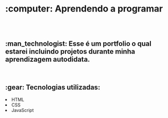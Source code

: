 <h1>:computer: Aprendendo a programar</h1>
<br>
<br>
<h2>:man_technologist: Esse é um portfolio o qual estarei incluindo projetos durante minha aprendizagem autodidata.</h2>
<br>
<h2>:gear: Tecnologias utilizadas:</h2>
<lu>
  <li>HTML</li>
  <li>CSS</li>
  <li>JavaScript</li>
</lu>
